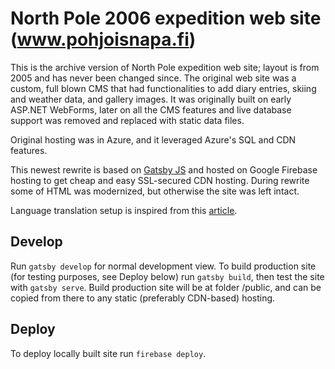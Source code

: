 # North Pole 2006 expedition web site (www.pohjoisnapa.fi)

This is the archive version of North Pole expedition web site; layout is from 2005 and has never been changed since.
The original web site was a custom, full blown CMS that had functionalities to add diary entries, skiing and weather
data, and gallery images. It was originally built on early ASP.NET WebForms, later on all the CMS features and live
database support was removed and replaced with static data files.

Original hosting was in Azure, and it leveraged Azure's SQL and CDN features.

This newest rewrite is based on [Gatsby JS](https://www.gatsbyjs.org) and hosted on Google Firebase
hosting to get cheap and easy SSL-secured CDN hosting. During rewrite some of HTML was modernized, but otherwise the
site was left intact.

Language translation setup is inspired from this [article](https://www.gatsbyjs.org/blog/2017-10-17-building-i18n-with-gatsby/).

## Develop

Run `gatsby develop` for normal development view. To build production site (for testing
purposes, see Deploy below) run `gatsby build`, then test the site with `gatsby serve`.
Build production site will be at folder /public, and can be copied from there to any
static (preferably CDN-based) hosting.

## Deploy

To deploy locally built site run `firebase deploy`.